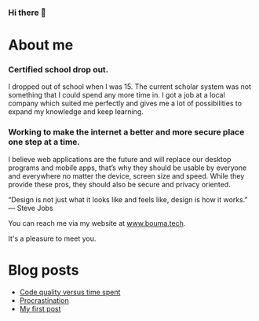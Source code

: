 ### Hi there 👋

# About me
### Certified school drop out.
I dropped out of school when I was 15. The current scholar system was not something that I could spend any more time in. I got a job at a local company which suited me perfectly and gives me a lot of possibilities to expand my knowledge and keep learning.

### Working to make the internet a better and more secure place one step at a time.
I believe web applications are the future and will replace our desktop programs and mobile apps, that’s why they should be usable by everyone and everywhere no matter the device, screen size and speed. While they provide these pros, they should also be secure and privacy oriented.

“Design is not just what it looks like and feels like, design is how it works.” — Steve Jobs

You can reach me via my website at www.bouma.tech.

It's a pleasure to meet you.

# Blog posts
<!-- BLOG-POST-LIST:START -->
- [Code quality versus time spent](https://bouma.tech/posts/coding-quality-versus-time-spent)
- [Procrastination](https://bouma.tech/posts/procrastination)
- [My first post](https://bouma.tech/posts/the-first-post)
<!-- BLOG-POST-LIST:END -->
